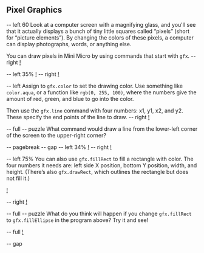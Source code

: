 ## Pixel Graphics

-- left 60
Look at a computer screen with a magnifying glass, and you'll see that it actually displays a bunch of tiny little squares called “pixels” (short for “picture elements”). By changing the colors of these pixels, a computer can display photographs, words, or anything else.

You can draw pixels in Mini Micro by using commands that start with `gfx`.
-- right
[!](p22-painting.png)

-- left 35%
[!](p22-grid.png)
-- right
[!](p22-gridCode.png)

-- left
Assign to `gfx.color` to set the drawing color. Use something like `color.aqua`, or a function like `rgb(0, 255, 100)`, where the numbers give the amount of red, green, and blue to go into the color.

Then use the `gfx.line` command with four numbers: x1, y1, x2, and y2. These specify the end points of the line to draw.
-- right
[!](p22-coordinates.png)

-- full
-- puzzle
What command would draw a line from the lower-left corner of the screen to the upper-right corner?

-- pagebreak
-- gap
-- left 34%
[!](p22-moire.png)
-- right
[!](p22-moireCode.png)

-- left 75%
You can also use `gfx.fillRect` to fill a rectangle with color. The four numbers it needs are: left side X position, bottom Y position, width, and height. (There’s also `gfx.drawRect`, which outlines the rectangle but does not fill it.)

[!](p22-tunnelCode.png)

-- right
[!](p22-tunnel.png)

-- full
-- puzzle
What do you think will happen if you change `gfx.fillRect` to `gfx.fillEllipse` in the program above? Try it and see!

-- full
[!](p22-classroom.png)

-- gap
